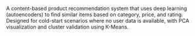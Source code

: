 A content-based product recommendation system that uses deep learning (autoencoders) to find similar items based on category, price, and rating. Designed for cold-start scenarios where no user data is available, with PCA visualization and cluster validation using K-Means.
